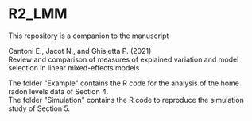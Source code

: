 # R2_LMM

This repository is a companion to the manuscript

Cantoni E., Jacot N., and Ghisletta P. (2021)  
Review and comparison of measures of explained variation and model selection in linear mixed-effects models                                  
                                                      
The folder "Example" contains the R code for the analysis of the home radon levels data of Section 4.  
The folder "Simulation" contains the R code to reproduce the simulation study of Section 5.
